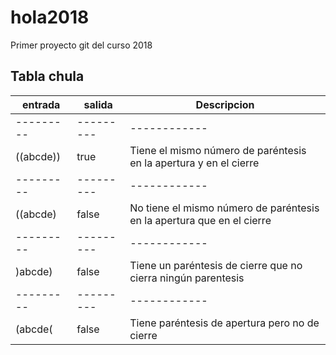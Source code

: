 # hola2018
Primer proyecto git del curso 2018

## Tabla chula

| entrada | salida | Descripcion|
|--------- | ---------| ------------|
|--------- | ---------| ------------|
|((abcde)) | true   |  Tiene el mismo número de paréntesis en la apertura y en el cierre|
|--------- | ---------| ------------|
|((abcde)  | false  | No tiene el mismo número de paréntesis en la apertura que en el cierre |
|--------- | ---------| ------------|
|)abcde)  | false   |   Tiene un paréntesis de cierre que no cierra ningún parentesis |
|--------- | ---------| ------------|
|(abcde(  | false   |   Tiene paréntesis de apertura pero no de cierre |